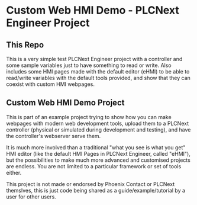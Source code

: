 # Custom Web HMI Demo - PLCNext Engineer Project

## This Repo

This is a very simple test PLCNext Engineer project with a controller and some
sample variables just to have something to read or write. Also includes some HMI
pages made with the default editor (eHMI) to be able to read/write variables
with the default tools provided, and show that they can coexist with custom HMI
webpages.

## Custom Web HMI Demo Project

This is part of an example project trying to show how you can make webpages with
modern web development tools, upload them to a PLCNext controller (physical or
simulated during development and testing), and have the controller's webserver
serve them.

It is much more involved than a traditional "what you see is what you get" HMI
editor (like the default HMI Pages in PLCNext Engineer, called "eHMI"), but the
possibilities to make much more advanced and customised projects are endless.
You are not limited to a particular framework or set of tools either.

This project is not made or endorsed by Phoenix Contact or PLCNext themslves,
this is just code being shared as a guide/example/tutorial by a user for other
users.
